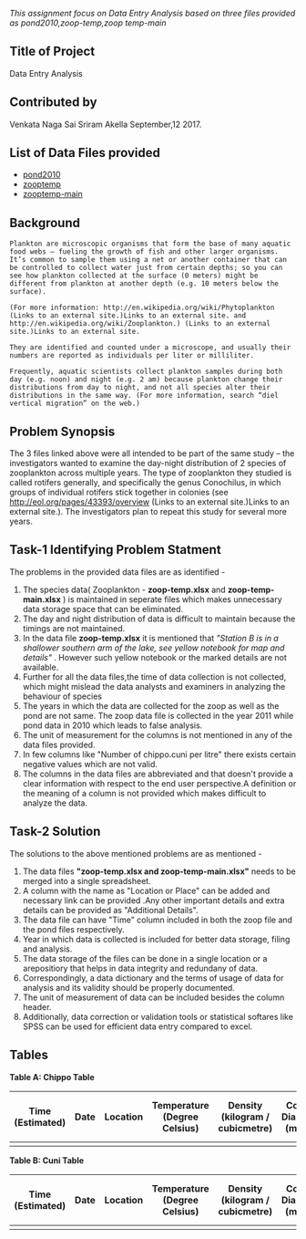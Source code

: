 _This assignment focus on Data Entry Analysis based on three files provided as pond2010,zoop-temp,zoop
temp-main_

## Title of Project
Data Entry Analysis

## Contributed by
Venkata Naga Sai Sriram Akella
September,12 2017.

## List of Data Files provided
* [pond2010](https://github.com/Sriramakella123/ISQA8086-002/blob/master/Data%20Entry%20Analysis/pond2010.xlsx)
* [zooptemp](https://github.com/Sriramakella123/ISQA8086-002/blob/master/Data%20Entry%20Analysis/zoop%20-%20temp.xlsx)
* [zooptemp-main](https://github.com/Sriramakella123/ISQA8086-002/blob/master/Data%20Entry%20Analysis/zoop%20-%20temp-main.xlsx)

## Background
    Plankton are microscopic organisms that form the base of many aquatic food webs – fueling the growth of fish and other larger organisms. It’s common to sample them using a net or another container that can be controlled to collect water just from certain depths; so you can see how plankton collected at the surface (0 meters) might be different from plankton at another depth (e.g. 10 meters below the surface).

    (For more information: http://en.wikipedia.org/wiki/Phytoplankton (Links to an external site.)Links to an external site. and http://en.wikipedia.org/wiki/Zooplankton.) (Links to an external site.)Links to an external site.

    They are identified and counted under a microscope, and usually their numbers are reported as individuals per liter or milliliter.

    Frequently, aquatic scientists collect plankton samples during both day (e.g. noon) and night (e.g. 2 am) because plankton change their distributions from day to night, and not all species alter their distributions in the same way. (For more information, search “diel vertical migration” on the web.)

## Problem Synopsis
The 3 files linked above were all intended to be part of the same study – the investigators wanted to examine the day-night distribution of 2 species of zooplankton across multiple years. The type of zooplankton they studied is called rotifers generally, and specifically the genus Conochilus, in which groups of individual rotifers stick together in colonies (see http://eol.org/pages/43393/overview (Links to an external site.)Links to an external site.). The investigators plan to repeat this study for several more years.

## Task-1 Identifying Problem Statment

The problems in the provided data files are as identified -
1. The species data( Zooplankton - **zoop-temp.xlsx** and **zoop-temp-main.xlsx** )  is maintained in seperate files which makes unnecessary data storage space that can be eliminated.
2. The day and night distribution of data is difficult to maintain because the timings are not maintained.
3. In the data file **zoop-temp.xlsx** it is mentioned that  _"Station B is in a shallower southern arm of the lake, see yellow notebook for map and details"_ . However such yellow notebook or the marked details are not available.
4. Further for all the data files,the time of data collection is not collected, which might mislead the data analysts and examiners in analyzing the behaviour of species
5. The years in which the data are collected for the zoop as well as the pond are not same. The zoop data file is collected in the year 2011 while pond data in 2010 which leads to false analysis.
6. The unit of measurement for the columns is not mentioned in any of the data files provided.
7. In few columns like "Number of chippo.cuni per litre" there exists certain negative values which are not valid.
8. The columns in the data files are abbreviated and that doesn't provide a clear information with respect to the end user perspective.A definition or the meaning of a column is not provided which makes difficult to analyze the data.

## Task-2 Solution

The solutions to the above mentioned problems are as mentioned - 
1. The data files **"zoop-temp.xlsx and zoop-temp-main.xlsx"** needs to be merged into a single spreadsheet.
2. A column with the name as "Location or Place" can be added and necessary link can be provided .Any other important details and extra details can be provided as "Additional Details".
3. The data file can have "Time" column included in both the zoop file and the pond files respectively.
4. Year in which data is collected is included for better data storage, filing and analysis.
5. The data storage of the files can be done in a single location or a arepositiory that helps in data integrity and redundany of data.
6. Correspondingly, a data dictionary and the terms of usage of data for analysis and its validity should be properly documented.
7. The unit of measurement of data can be included besides the column header.
8. Additionally, data correction or validation tools or statistical softares like SPSS can be used for efficient data entry compared to excel.

## Tables
**Table A: Chippo Table**  

| Time (Estimated) | Date | Location | Temperature (Degree Celsius) | Density (kilogram / cubicmetre) | Colony Diameter (metre) | Species | Depth (metre) | Chippo #/L | Chippo Colony Size (millimetre) | Chlorophyll A | Station | Additional Information |
|------------------|------|----------|------------------------------|---------------------------------|-------------------------|---------|---------------|------------|---------------------------------|---------------|---------|------------------------|
|                  |      |          |                              |                                 |                         |         |               |            |                                 |               |         |                        |

**Table B: Cuni Table**  

| Time (Estimated) | Date | Location | Temperature (Degree Celsius) | Density (kilogram / cubicmetre) | Colony Diameter (metre) | Species | Depth (metre) | Cuni #/L | Cuni Colony Size (millimetre) | Chlorophyll A | Station | Additional Information |
|------------------|------|----------|------------------------------|---------------------------------|-------------------------|---------|---------------|------------|---------------------------------|---------------|---------|------------------------|
|                  |      |          |                              |                                 |                         |         |               |            |                                 |               |         |                        |



